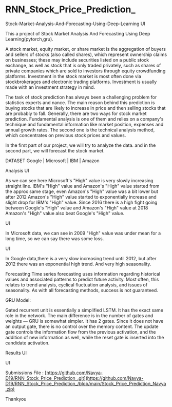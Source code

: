 # RNN_Stock_Price_Prediction_

Stock-Market-Analysis-And-Forecasting-Using-Deep-Learning
UI

This a project of Stock Market Analysis And Forecasting Using Deep Learning(pytorch,gru).

A stock market, equity market, or share market is the aggregation of buyers and sellers of stocks (also called shares), which represent ownership claims on businesses; these may include securities listed on a public stock exchange, as well as stock that is only traded privately, such as shares of private companies which are sold to investors through equity crowdfunding platforms. Investment in the stock market is most often done via stockbrokerages and electronic trading platforms. Investment is usually made with an investment strategy in mind.

The task of stock prediction has always been a challenging problem for statistics experts and nance. The main reason behind this prediction is buying stocks that are likely to increase in price and then selling stocks that are probably to fall. Generally, there are two ways for stock market prediction. Fundamental analysis is one of them and relies on a company's technique and fundamental information like market position, expenses and annual growth rates. The second one is the technical analysis method, which concentrates on previous stock prices and values.

In the first part of our project, we will try to analyze the data. and in the second part, we will forecast the stock market.

DATASET
Google | Microsoft | IBM | Amazon

Analysis
UI

As we can see here Microsoft's "High" value is very slowly increasing straight line. IBM's "High" value and Amazon's "High" value started from the approx same stage, even Amazon's "High" value was a bit lower but after 2012 Amazon's "High" value started to exponentially increase and slight drop for IBM's "High" value. Since 2016 there is a high fight going between Google's "High" value and Amazon's "High" value at 2018 Amazon's "High" value also beat Google's "High" value.

UI

In Microsoft data, we can see in 2009 "High" value was under mean for a long time, so we can say there was some loss.

UI

In Google data,there is a very slow increasing trend until 2012, but after 2012 there was an exponential high trend. And very high seasonality.

Forecasting
Time series forecasting uses information regarding historical values and associated patterns to predict future activity. Most often, this relates to trend analysis, cyclical fluctuation analysis, and issues of seasonality. As with all forecasting methods, success is not guaranteed.

GRU Model:

Gated recurrent unit is essentially a simplified LSTM. It has the exact same role in the network. The main difference is in the number of gates and weights — GRU is somewhat simpler. It has 2 gates. Since it does not have an output gate, there is no control over the memory content. The update gate controls the information flow from the previous activation, and the addition of new information as well, while the reset gate is inserted into the candidate activation.



Results
UI

UI

Submissions File : [https://github.com/Navya-D19/RNN_Stock_Price_Prediction_.git](https://github.com/Navya-D19/RNN_Stock_Price_Prediction_/blob/main/Stock_Price_Prediction_Navya.zip)

Thankyou
